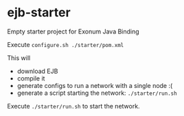 # ejb-starter
Empty starter project for Exonum Java Binding

Execute `configure.sh ./starter/pom.xml`

This will
* download EJB
* compile it
* generate configs to run a network with a single node :(
* generate a script starting the network: `./starter/run.sh`

Execute `./starter/run.sh` to start the network.
